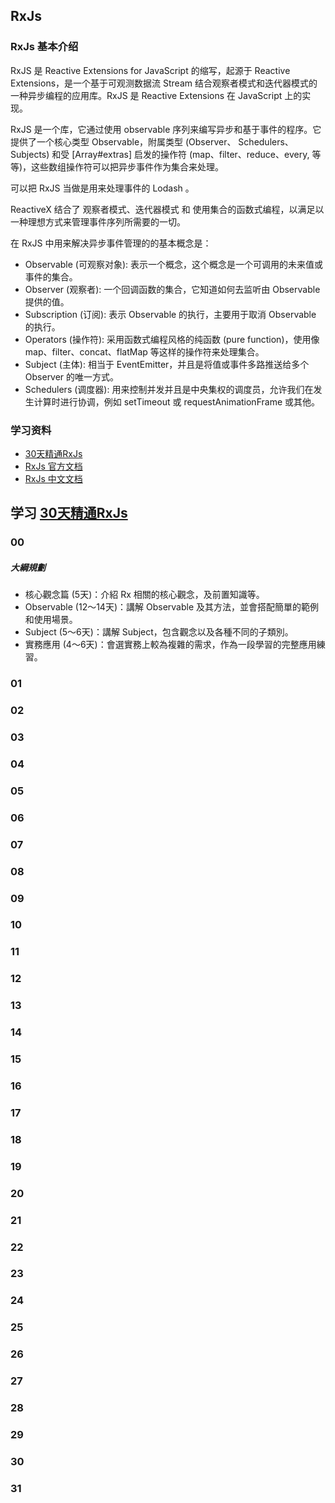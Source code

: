 ## RxJs

### RxJs 基本介绍

RxJS 是 Reactive Extensions for JavaScript 的缩写，起源于 Reactive Extensions，是一个基于可观测数据流 Stream 结合观察者模式和迭代器模式的一种异步编程的应用库。RxJS 是 Reactive Extensions 在 JavaScript 上的实现。

RxJS 是一个库，它通过使用 observable 序列来编写异步和基于事件的程序。它提供了一个核心类型 Observable，附属类型 (Observer、 Schedulers、 Subjects) 和受 [Array#extras] 启发的操作符 (map、filter、reduce、every, 等等)，这些数组操作符可以把异步事件作为集合来处理。

可以把 RxJS 当做是用来处理事件的 Lodash 。

ReactiveX 结合了 观察者模式、迭代器模式 和 使用集合的函数式编程，以满足以一种理想方式来管理事件序列所需要的一切。

在 RxJS 中用来解决异步事件管理的的基本概念是：

- Observable (可观察对象): 表示一个概念，这个概念是一个可调用的未来值或事件的集合。
- Observer (观察者): 一个回调函数的集合，它知道如何去监听由 Observable 提供的值。
- Subscription (订阅): 表示 Observable 的执行，主要用于取消 Observable 的执行。
- Operators (操作符): 采用函数式编程风格的纯函数 (pure function)，使用像 map、filter、concat、flatMap 等这样的操作符来处理集合。
- Subject (主体): 相当于 EventEmitter，并且是将值或事件多路推送给多个 Observer 的唯一方式。
- Schedulers (调度器): 用来控制并发并且是中央集权的调度员，允许我们在发生计算时进行协调，例如 setTimeout 或 requestAnimationFrame 或其他。

### 学习资料

- [30天精通RxJs](https://blog.jerry-hong.com/series/rxjs/)
- [RxJs 官方文档](https://rxjs.dev/guide/overview)
- [RxJs 中文文档](https://cn.rx.js.org/manual/overview.html)

## 学习 [30天精通RxJs](https://blog.jerry-hong.com/series/rxjs/)

### 00 

##### 大綱規劃
- 核心觀念篇 (5天)：介紹 Rx 相關的核心觀念，及前置知識等。
- Observable (12～14天)：講解 Observable 及其方法，並會搭配簡單的範例和使用場景。
- Subject (5～6天)：講解 Subject，包含觀念以及各種不同的子類別。
- 實務應用 (4～6天)：會選實務上較為複雜的需求，作為一段學習的完整應用練習。

### 01


### 02


### 03


### 04


### 05


### 06


### 07


### 08


### 09


### 10


### 11


### 12


### 13


### 14


### 15


### 16


### 17


### 18


### 19


### 20


### 21


### 22


### 23


### 24


### 25


### 26


### 27


### 28


### 29


### 30


### 31


